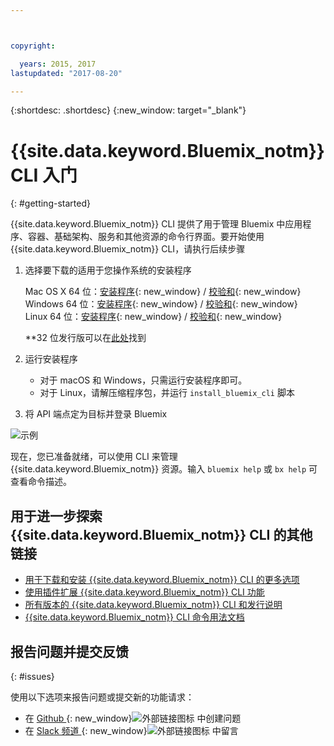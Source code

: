 ```yaml
---



copyright:

  years: 2015, 2017
lastupdated: "2017-08-20"

---
```



{:shortdesc: .shortdesc}
{:new_window: target="_blank"}


# {{site.data.keyword.Bluemix_notm}} CLI 入门
{: #getting-started}

{{site.data.keyword.Bluemix_notm}} CLI 提供了用于管理 Bluemix 中应用程序、容器、基础架构、服务和其他资源的命令行界面。要开始使用 {{site.data.keyword.Bluemix_notm}} CLI，请执行后续步骤

1. 选择要下载的适用于您操作系统的安装程序
   
   Mac OS X 64 位：[安装程序](https://clis.ng.bluemix.net/download/bluemix-cli/latest/osx){: new_window} / [校验和](https://clis.ng.bluemix.net/download/bluemix-cli/latest/osx/checksum){: new_window} <br>
   Windows 64 位：[安装程序](https://clis.ng.bluemix.net/download/bluemix-cli/latest/win64){: new_window} / [校验和](https://clis.ng.bluemix.net/download/bluemix-cli/latest/win64/checksum){: new_window} <br>
   Linux 64 位：[安装程序](https://clis.ng.bluemix.net/download/bluemix-cli/latest/linux64){: new_window} / [校验和](https://clis.ng.bluemix.net/download/bluemix-cli/latest/linux64/checksum){: new_window} <br>
  
   **32 位发行版可以在[此处](all_versions.html)找到

1. 运行安装程序
   * 对于 macOS 和 Windows，只需运行安装程序即可。
   * 对于 Linux，请解压缩程序包，并运行 `install_bluemix_cli` 脚本

1. 将 API 端点定为目标并登录 Bluemix

  ![示例](example.gif)


现在，您已准备就绪，可以使用 CLI 来管理 {{site.data.keyword.Bluemix_notm}} 资源。输入 `bluemix help` 或 `bx help` 可查看命令描述。 

## 用于进一步探索 {{site.data.keyword.Bluemix_notm}} CLI 的其他链接

* [用于下载和安装 {{site.data.keyword.Bluemix_notm}} CLI 的更多选项](download_cli.html)
* [使用插件扩展 {{site.data.keyword.Bluemix_notm}} CLI 功能](extend_cli.html)
* [所有版本的 {{site.data.keyword.Bluemix_notm}} CLI 和发行说明](all_versions.html)
* [{{site.data.keyword.Bluemix_notm}} CLI 命令用法文档](bx_cli.html)


## 报告问题并提交反馈
{: #issues}

使用以下选项来报告问题或提交新的功能请求：
 * 在 [Github ](https://github.com/IBM-Bluemix/bluemix-cli-release/issues){: new_window}![外部链接图标](../../../icons/launch-glyph.svg) 中创建问题
 * 在 [Slack 频道 ](https://dwopen.slack.com/messages/bluemix-cli/){: new_window}![外部链接图标](../../../icons/launch-glyph.svg) 中留言



